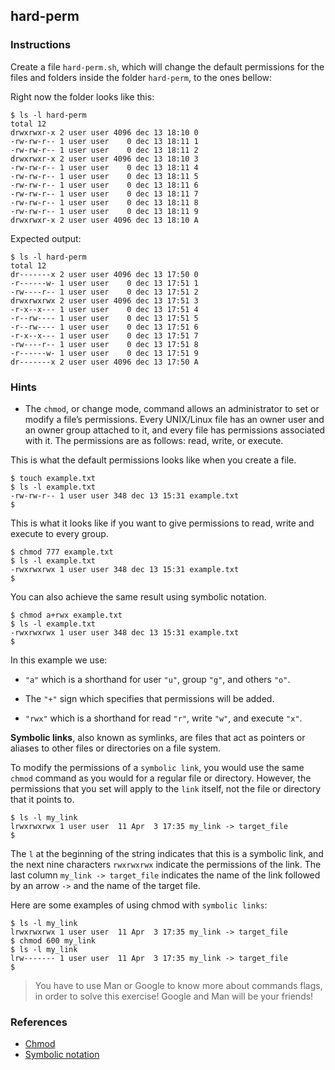 ## hard-perm

### Instructions

Create a file `hard-perm.sh`, which will change the default permissions for the files and folders inside the folder `hard-perm`, to the ones bellow:

Right now the folder looks like this:

```console
$ ls -l hard-perm
total 12
drwxrwxr-x 2 user user 4096 dec 13 18:10 0
-rw-rw-r-- 1 user user    0 dec 13 18:11 1
-rw-rw-r-- 1 user user    0 dec 13 18:11 2
drwxrwxr-x 2 user user 4096 dec 13 18:10 3
-rw-rw-r-- 1 user user    0 dec 13 18:11 4
-rw-rw-r-- 1 user user    0 dec 13 18:11 5
-rw-rw-r-- 1 user user    0 dec 13 18:11 6
-rw-rw-r-- 1 user user    0 dec 13 18:11 7
-rw-rw-r-- 1 user user    0 dec 13 18:11 8
-rw-rw-r-- 1 user user    0 dec 13 18:11 9
drwxrwxr-x 2 user user 4096 dec 13 18:10 A

```

Expected output:

```console
$ ls -l hard-perm
total 12
dr-------x 2 user user 4096 dec 13 17:50 0
-r------w- 1 user user    0 dec 13 17:51 1
-rw----r-- 1 user user    0 dec 13 17:51 2
drwxrwxrwx 2 user user 4096 dec 13 17:51 3
-r-x--x--- 1 user user    0 dec 13 17:51 4
-r--rw---- 1 user user    0 dec 13 17:51 5
-r--rw---- 1 user user    0 dec 13 17:51 6
-r-x--x--- 1 user user    0 dec 13 17:51 7
-rw----r-- 1 user user    0 dec 13 17:51 8
-r------w- 1 user user    0 dec 13 17:51 9
dr-------x 2 user user 4096 dec 13 17:50 A
```

### Hints

- The `chmod`, or change mode, command allows an administrator to set or modify a file’s permissions. Every UNIX/Linux file has an owner user and an owner group attached to it, and every file has permissions associated with it. The permissions are as follows: read, write, or execute.

This is what the default permissions looks like when you create a file.

```console
$ touch example.txt
$ ls -l example.txt
-rw-rw-r-- 1 user user 348 dec 13 15:31 example.txt
$
```

This is what it looks like if you want to give permissions to read, write and execute to every group.

```console
$ chmod 777 example.txt
$ ls -l example.txt
-rwxrwxrwx 1 user user 348 dec 13 15:31 example.txt
$
```

You can also achieve the same result using symbolic notation.

```console
$ chmod a+rwx example.txt
$ ls -l example.txt
-rwxrwxrwx 1 user user 348 dec 13 15:31 example.txt
$
```

In this example we use:

- `"a"` which is a shorthand for user `"u"`, group `"g"`, and others `"o"`.

- The `"+"` sign which specifies that permissions will be added.

- `"rwx"` which is a shorthand for read `"r"`, write `"w"`, and execute `"x"`.

**Symbolic links**, also known as symlinks, are files that act as pointers or aliases to other files or directories on a file system.

To modify the permissions of a `symbolic link`, you would use the same `chmod` command as you would for a regular file or directory. However, the permissions that you set will apply to the `link` itself, not the file or directory that it points to.

```console
$ ls -l my_link
lrwxrwxrwx 1 user user  11 Apr  3 17:35 my_link -> target_file
$
```

The `l` at the beginning of the string indicates that this is a symbolic link, and the next nine characters `rwxrwxrwx` indicate the permissions of the link. The last column `my_link -> target_file` indicates the name of the link followed by an arrow `->` and the name of the target file.

Here are some examples of using chmod with `symbolic links`:

```console
$ ls -l my_link
lrwxrwxrwx 1 user user  11 Apr  3 17:35 my_link -> target_file
$ chmod 600 my_link
$ ls -l my_link
lrw------- 1 user user  11 Apr  3 17:35 my_link -> target_file
$
```

> You have to use Man or Google to know more about commands flags, in order to solve this exercise!
> Google and Man will be your friends!

### References

- [Chmod](https://www.linode.com/docs/guides/modify-file-permissions-with-chmod/#modify-file-permissions-with-chmod)
- [Symbolic notation](https://www.linode.com/docs/guides/modify-file-permissions-with-chmod/#using-symbolic-notation-syntax-with-chmod)
